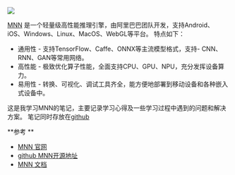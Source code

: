 
![](https://easyimage.elyt.cn/i/2025/05/11/5733293741809079105-2.webp)    


[MNN](https://www.mnn.zone/) 是一个轻量级高性能推理引擎，由阿里巴巴团队开发，支持Android、iOS、Windows、Linux、MacOS、WebGL等平台。
特点如下：
- 通用性 - 支持TensorFlow、Caffe、ONNX等主流模型格式，支持- CNN、RNN、GAN等常用网络。
- 高性能 - 极致优化算子性能，全面支持CPU、GPU、NPU，充分发挥设备算力。
- 易用性 - 转换、可视化、调试工具齐全，能方便地部署到移动设备和各种嵌入式设备中。

这是我学习MNN的笔记，主要记录学习心得及一些学习过程中遇到的问题和解决方案。
笔记同时存放在[github](https://github.com/DragonBaySpark/study_MNN)

**参考 **
- [MNN 官网](https://www.mnn.zone/)
- [github MNN开源地址](https://github.com/alibaba/MNN)
- [MNN 文档](https://mnn-docs.readthedocs.io/)
  